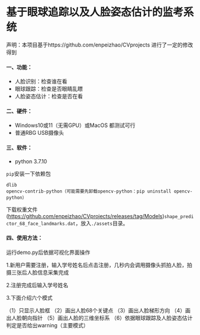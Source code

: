 # 基于眼球追踪以及人脸姿态估计的监考系统

声明：本项目基于https://github.com/enpeizhao/CVprojects 进行了一定的修改得到

#### 一、功能：

* 人脸识别：检查谁在看
* 眼球跟踪：检查是否眼睛乱瞟
* 人脸姿态估计：检查是否在看

#### 二、硬件：

* Windows10或11（无需GPU）或MacOS 都测试可行
* 普通RBG USB摄像头

#### 三、软件：

* python 3.7.10

`pip`安装一下依赖包

```
dlib
opencv-contrib-python（可能需要先卸载opencv-python：pip uninstall opencv-python）
```

下载权重文件(https://github.com/enpeizhao/CVprojects/releases/tag/Models)`shape_predictor_68_face_landmarks.dat`，放入`./assets`目录。

#### 四、使用方法：

运行demo.py后依据可视化界面操作

1.新用户需要注册，输入学号姓名后点击注册，几秒内会调用摄像头抓拍人脸，拍摄三张后人脸信息采集完成

2.注册完成后输入学号姓名

3.下面介绍六个模式

（1）只显示人脸框
（2）画出人脸68个关键点
（3）画出人脸梯形方向
（4）画出人脸朝向指针
（5）画出人脸的三维坐标系
（6）依据眼球跟踪及人脸姿态估计判定是否给出warning（主要模式）

